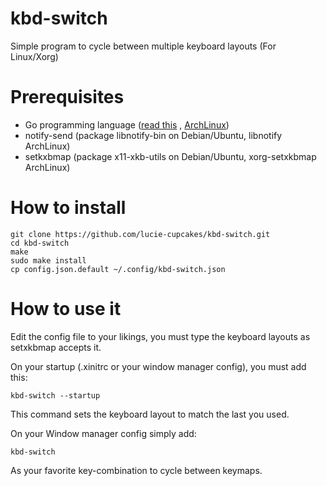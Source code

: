 # kbd-switch
Simple program to cycle between multiple keyboard layouts (For Linux/Xorg)

# Prerequisites
 - Go programming language ([read this](https://golang.org/doc/install) , [ArchLinux](https://archlinux.org/packages/community/x86_64/go/))
 - notify-send (package libnotify-bin on Debian/Ubuntu, libnotify ArchLinux)
- setkxbmap (package x11-xkb-utils on Debian/Ubuntu, xorg-setxkbmap ArchLinux)

# How to install

	git clone https://github.com/lucie-cupcakes/kbd-switch.git
	cd kbd-switch
	make
	sudo make install
	cp config.json.default ~/.config/kbd-switch.json

# How to use it
Edit the config file to your likings, you must type the keyboard layouts as setxkbmap accepts it.

On your startup (.xinitrc or your window manager config), you must add this:
	
	kbd-switch --startup

This command sets the keyboard layout to match the last you used.

On your Window manager config simply add:
	
	kbd-switch

As your favorite key-combination to cycle between keymaps.
